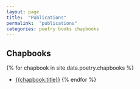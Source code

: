 ```yaml
---
layout: page
title:  "Publications"
permalink:  "publications"
categories: poetry books chapbooks
---
```


## Chapbooks

{% for chapbook in site.data.poetry.chapbooks %}
- [{{chapbook.title}}](/{{chapbook.slug}})
{% endfor %}